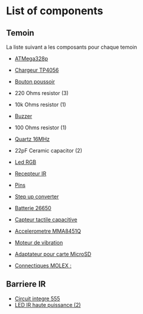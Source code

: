 # List of components
## Temoin 
La liste suivant a les composants pour chaque temoin
- [ATMega328p](https://www.amazon.fr/ATMEGA328P-Atmel-AVR-Micro-contr%C3%B4leur/dp/B019ILOE5I/ref=sr_1_14?dchild=1&keywords=ATmega328&qid=1619514351&sr=8-14)
- [Chargeur TP4056](https://www.amazon.fr/ZHITING-Chargeur-Batterie-Protection-Fonctions/dp/B0859X38WL/ref=sr_1_3_sspa?__mk_fr_FR=%C3%85M%C3%85%C5%BD%C3%95%C3%91&dchild=1&keywords=tp4056&qid=1619514385&sr=8-3-spons&psc=1&spLa=ZW5jcnlwdGVkUXVhbGlmaWVyPUEzNE5YUDRQWEQxTUY4JmVuY3J5cHRlZElkPUEwMDI4MjgyMlowUEpZNzJLSU9VMCZlbmNyeXB0ZWRBZElkPUEwNjIyMDcxMkkwREFPSldJUzlPMiZ3aWRnZXROYW1lPXNwX2F0ZiZhY3Rpb249Y2xpY2tSZWRpcmVjdCZkb05vdExvZ0NsaWNrPXRydWU=)
- [Bouton poussoir](https://www.amazon.fr/BOJACK-Interrupteurs-bouton-poussoir-dassortiment-dinterrupteurs/dp/B07ZN11155/ref=sr_1_3_sspa?__mk_fr_FR=%C3%85M%C3%85%C5%BD%C3%95%C3%91&crid=243Q1D452AJHH&dchild=1&keywords=bouton+poussoir&qid=1619514419&sprefix=bouton+pous%2Caps%2C183&sr=8-3-spons&psc=1&spLa=ZW5jcnlwdGVkUXVhbGlmaWVyPUE4Vk8xUko3QjVEQUEmZW5jcnlwdGVkSWQ9QTA0NTcxNjhSUzNDNTNJWDFHSFUmZW5jcnlwdGVkQWRJZD1BMDU4MjY0NDI0TVUzVDZJSEkwTjAmd2lkZ2V0TmFtZT1zcF9hdGYmYWN0aW9uPWNsaWNrUmVkaXJlY3QmZG9Ob3RMb2dDbGljaz10cnVl)
- 220 Ohms resistor (3)
- 10k Ohms resistor (1)
- [Buzzer](https://fr.rs-online.com/web/p/buzzers-magnetiques/6221455/)
- 100 Ohms resistor (1)
- [Quartz 16MHz](https://www.amazon.fr/Just-Honest-Oscillateur-Crystal-Condensateur-c%C3%A9ramique/dp/B016RYCQS6/ref=sr_1_4?__mk_fr_FR=%C3%85M%C3%85%C5%BD%C3%95%C3%91&crid=3K06232H351EW&dchild=1&keywords=quartz+16mhz&qid=1619514468&sprefix=quartz+16%2Caps%2C162&sr=8-4)
- 22pF Ceramic capacitor (2)
- [Led RGB](https://fr.rs-online.com/web/p/led/8614307/)
- [Recepteur IR](https://fr.rs-online.com/web/p/recepteurs-ir/0570578/)
- [Pins](https://www.amazon.fr/Aussel-Breakaway-femelle-Connecteur-blindage/dp/B01M69EA9O/ref=sr_1_8?__mk_fr_FR=%C3%85M%C3%85%C5%BD%C3%95%C3%91&dchild=1&keywords=pins+arduino&qid=1619515494&sr=8-8)
- [Step up converter](https://www.amazon.fr/amplifier-dalimentation-d%C3%A9veloppement-d%C3%A9Tendeur-convertisseur/dp/B07JF3SW4H)
- [Batterie 26650](https://www.amazon.fr/THENAGD-5000mah-Batteries-Frontale-Rechargeable/dp/B091CL7T4B/ref=sr_1_6?__mk_fr_FR=%C3%85M%C3%85%C5%BD%C3%95%C3%91&crid=1CSL6BAJB76FF&dchild=1&keywords=batterie+26650&qid=1619515567&sprefix=batterie+26%2Caps%2C167&sr=8-6)
- [Capteur tactile capacitive](https://www.amazon.fr/Ils-2-5-5-5V-Capacitive-Self-Lock-Arduino/dp/B0769DKZN5/ref=sr_1_7?__mk_fr_FR=%C3%85M%C3%85%C5%BD%C3%95%C3%91&dchild=1&keywords=touch+sensor&qid=1619515536&sr=8-7)
- [Accelerometre MMA8451Q](https://fr.rs-online.com/web/p/capteurs-de-mouvement/9054665/?cm_mmc=FR-PLA-DS3A-_-google-_-CSS_FR_FR_Semi-conducteurs_Whoop-_-(FR:Whoop!)+Capteurs+de+mouvement-_-9054665&matchtype=&aud-827186183886:pla-327734554961&gclid=CjwKCAjw7J6EBhBDEiwA5UUM2oW1W8vop3575mAo5MsFiMbNIFEsHiZGQo-nn34GoZg6ti1SngtyDBoCaEUQAvD_BwE&gclsrc=aw.ds)
- [Moteur de vibration](https://www.amazon.fr/vibration-Excentrique-%C3%A9lectriques-excentrique-Instrument/dp/B07WP2PGBW/ref=pd_rhf_dp_p_img_3?_encoding=UTF8&psc=1&refRID=1AC6J5ZZRJQBSAJGPYXA)
- [Adaptateur pour carte MicroSD](https://www.amazon.fr/kwmobile-Module-Carte-Micro-microcontr%C3%B4leurs/dp/B06XHJTGGC/ref=asc_df_B06XHJTGGC/?tag=googshopfr-21&linkCode=df0&hvadid=228764001054&hvpos=&hvnetw=g&hvrand=10466498626718432929&hvpone=&hvptwo=&hvqmt=&hvdev=c&hvdvcmdl=&hvlocint=&hvlocphy=9055222&hvtargid=pla-422342020223&psc=1)

- [Connectiques MOLEX :](https://www.amazon.fr/Connecteur-Femelle-Connecteurs-Broches-Terminals/dp/B082ZLYRRN/ref=sr_1_25?__mk_fr_FR=%C3%85M%C3%85%C5%BD%C3%95%C3%91&dchild=1&keywords=molex&qid=1619515789&sr=8-25)
## Barriere IR
- [Circuit integre 555](https://www.amazon.fr/pi%C3%A8ces-pcs-555-Timer-Just-Honest/dp/B014UWTDLU/ref=sr_1_5?__mk_fr_FR=%C3%85M%C3%85%C5%BD%C3%95%C3%91&dchild=1&keywords=timer+555&qid=1619515897&sr=8-5)
- [LED IR haute puissance (2)](https://fr.rs-online.com/web/p/led-ir/8769423/)
